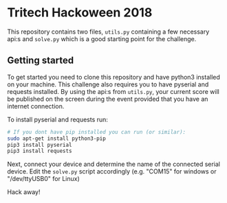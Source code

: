 # Tritech Hackoween 2018 
This repository contains two files, `utils.py` containing a few necessary api:s and `solve.py` which is a good starting point for the challenge.

## Getting started
To get started you need to clone this repository and have python3 installed on your machine. This challenge also requires you to have pyserial and requests installed. By using the api:s from `utils.py`, your current score will be published on the screen during the event provided that you have an internet connection.

To install pyserial and requests run:
``` bash
# If you dont have pip installed you can run (or similar):
sudo apt-get install python3-pip
pip3 install pyserial
pip3 install requests

```

Next, connect your device and determine the name of the connected serial device. Edit the `solve.py` script accordingly (e.g. "COM15" for windows or "/dev/ttyUSB0" for Linux)

Hack away! 